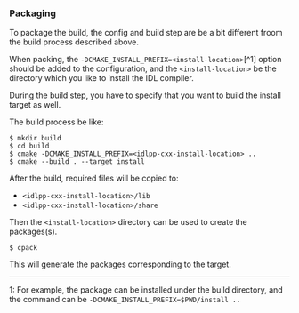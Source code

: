 ### Packaging

To package the build, the config and build step are be a bit different froom the build process described above.

When packing, the `-DCMAKE_INSTALL_PREFIX=<install-location>`[^1] option should be added to the configuration, and the `<install-location>` be the directory which you like to install the IDL compiler.



During the build step, you have to specify that you want to build the install target as well.

The build process be like:

```
$ mkdir build
$ cd build
$ cmake -DCMAKE_INSTALL_PREFIX=<idlpp-cxx-install-location> ..
$ cmake --build . --target install
```

After the build, required files will be copied to:

- `<idlpp-cxx-install-location>/lib`
- `<idlpp-cxx-install-location>/share`

Then the `<install-location>` directory can be used to create the packages(s).

```
$ cpack
```

This will generate the packages corresponding to the target.


---
1: For example, the package can be installed under the build directory, and the command can be `-DCMAKE_INSTALL_PREFIX=$PWD/install ..`